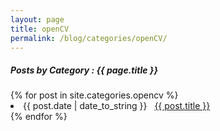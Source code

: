 ```yaml
---
layout: page
title: openCV
permalink: /blog/categories/openCV/
---
```


<h5> Posts by Category : {{ page.title }} </h5>

<div class="card">
{% for post in site.categories.opencv %}
 <li class="category-posts"><span>{{ post.date | date_to_string }}</span> &nbsp; <a href="{{ post.url }}">{{ post.title }}</a></li>
{% endfor %}
</div>
